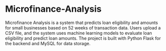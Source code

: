 # Microfinance-Analysis
Microfinance Analysis is a system that predicts loan eligibility and amounts for small businesses based on 52 weeks of transaction data. Users upload a CSV file, and the system uses machine learning models to evaluate loan eligibility and predict loan amounts. The project is built with Python Flask for the backend and MySQL for data storage.
